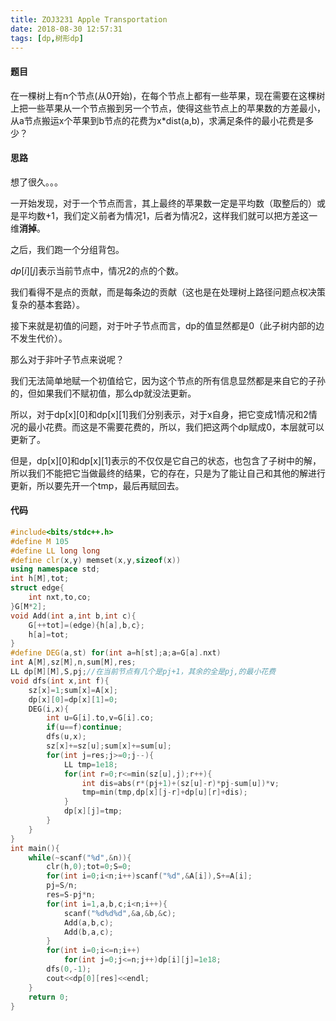 ```yaml
---
title: ZOJ3231 Apple Transportation
date: 2018-08-30 12:57:31
tags: [dp,树形dp]
---
```

#### 题目
在一棵树上有n个节点(从0开始)，在每个节点上都有一些苹果，现在需要在这棵树上把一些苹果从一个节点搬到另一个节点，使得这些节点上的苹果数的方差最小，从a节点搬运x个苹果到b节点的花费为x*dist(a,b)，求满足条件的最小花费是多少？

#### 思路

想了很久。。。

一开始发现，对于一个节点而言，其上最终的苹果数一定是平均数（取整后的）或是平均数+1，我们定义前者为情况1，后者为情况2，这样我们就可以把方差这一维**消掉**。
<!--more-->
之后，我们跑一个分组背包。

$dp[i][j]$表示当前节点中，情况2的点的个数。

我们看得不是点的贡献，而是每条边的贡献（这也是在处理树上路径问题点权决策复杂的基本套路）。

接下来就是初值的问题，对于叶子节点而言，dp的值显然都是0（此子树内部的边不发生代价）。

那么对于非叶子节点来说呢？

我们无法简单地赋一个初值给它，因为这个节点的所有信息显然都是来自它的子孙的，但如果我们不赋初值，那么dp就没法更新。

所以，对于dp[x][0]和dp[x][1]我们分别表示，对于x自身，把它变成1情况和2情况的最小花费。而这是不需要花费的，所以，我们把这两个dp赋成0，本层就可以更新了。

但是，dp[x][0]和dp[x][1]表示的不仅仅是它自己的状态，也包含了子树中的解，所以我们不能把它当做最终的结果，它的存在，只是为了能让自己和其他的解进行更新，所以要先开一个tmp，最后再赋回去。

#### 代码
```c++
#include<bits/stdc++.h>
#define M 105
#define LL long long
#define clr(x,y) memset(x,y,sizeof(x))
using namespace std;
int h[M],tot;
struct edge{
	int nxt,to,co;
}G[M*2];
void Add(int a,int b,int c){
	G[++tot]=(edge){h[a],b,c};
	h[a]=tot;
}
#define DEG(a,st) for(int a=h[st];a;a=G[a].nxt)
int A[M],sz[M],n,sum[M],res;
LL dp[M][M],S,pj;//在当前节点有几个是pj+1，其余的全是pj,的最小花费 
void dfs(int x,int f){
	sz[x]=1;sum[x]=A[x];
	dp[x][0]=dp[x][1]=0;
	DEG(i,x){
		int u=G[i].to,v=G[i].co;
		if(u==f)continue;
		dfs(u,x);
		sz[x]+=sz[u];sum[x]+=sum[u];
		for(int j=res;j>=0;j--){
			LL tmp=1e18;
			for(int r=0;r<=min(sz[u],j);r++){
				int dis=abs(r*(pj+1)+(sz[u]-r)*pj-sum[u])*v;
				tmp=min(tmp,dp[x][j-r]+dp[u][r]+dis);
			}
			dp[x][j]=tmp;
		} 
	}
}
int main(){
	while(~scanf("%d",&n)){
		clr(h,0);tot=0;S=0;
		for(int i=0;i<n;i++)scanf("%d",&A[i]),S+=A[i];
		pj=S/n;
		res=S-pj*n; 
		for(int i=1,a,b,c;i<n;i++){
			scanf("%d%d%d",&a,&b,&c);
			Add(a,b,c);
			Add(b,a,c);
		}
		for(int i=0;i<=n;i++)
			for(int j=0;j<=n;j++)dp[i][j]=1e18;
		dfs(0,-1);
		cout<<dp[0][res]<<endl;
	}
	return 0;
} 
```